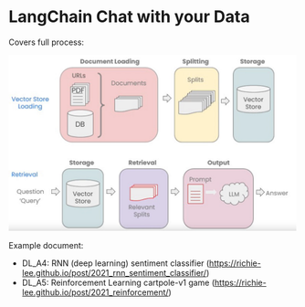 # LangChain Chat with your Data
Covers full process:

![](https://github.com/Richie-Lee/LLM_practice/blob/main/LangChain%20Chat%20with%20your%20Data/full_LLM_process.png)

Example document:
- DL_A4: RNN (deep learning) sentiment classifier (https://richie-lee.github.io/post/2021_rnn_sentiment_classifier/)
- DL_A5: Reinforcement Learning cartpole-v1 game (https://richie-lee.github.io/post/2021_reinforcement/)

